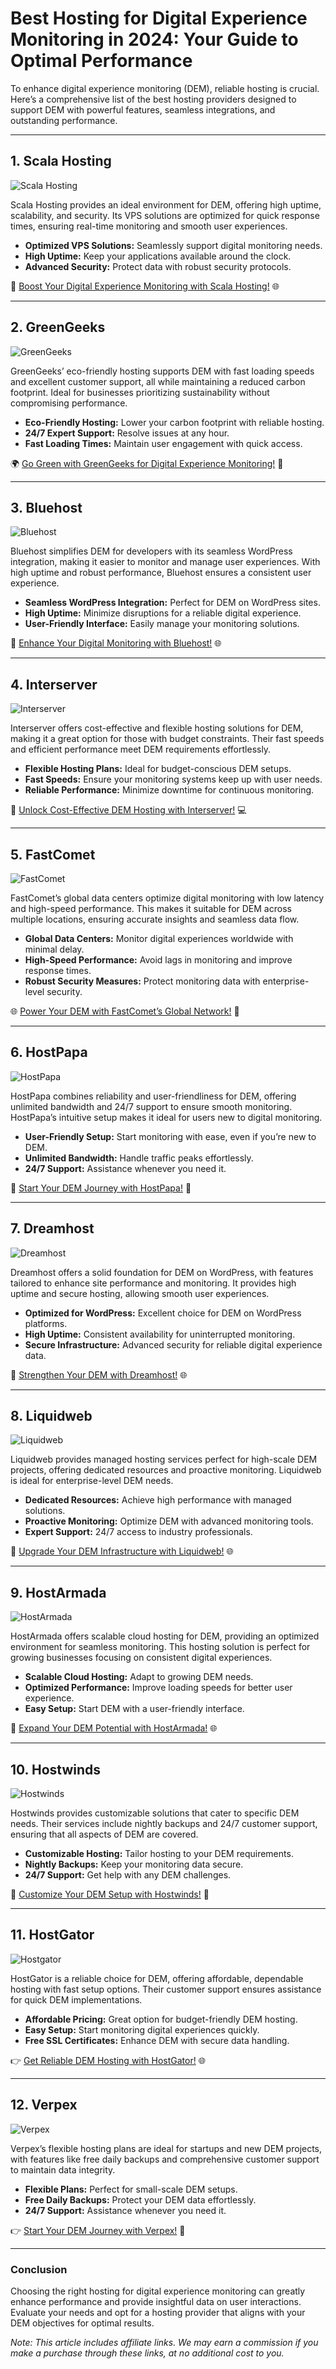 # Best Hosting for Digital Experience Monitoring in 2024: Your Guide to Optimal Performance

To enhance digital experience monitoring (DEM), reliable hosting is crucial. Here’s a comprehensive list of the best hosting providers designed to support DEM with powerful features, seamless integrations, and outstanding performance.

---

## 1. Scala Hosting

![Scala Hosting](https://i.imgur.com/uJ5JIK3.png "Scala Web Hosting")

Scala Hosting provides an ideal environment for DEM, offering high uptime, scalability, and security. Its VPS solutions are optimized for quick response times, ensuring real-time monitoring and smooth user experiences.

- **Optimized VPS Solutions:** Seamlessly support digital monitoring needs.
- **High Uptime:** Keep your applications available around the clock.
- **Advanced Security:** Protect data with robust security protocols.

🚀 [Boost Your Digital Experience Monitoring with Scala Hosting!](https://snipitx.com/scala-jy) 🌐

---

## 2. GreenGeeks

![GreenGeeks](https://i.imgur.com/eEwuntu.jpg "GreenGeeks Hosting")

GreenGeeks’ eco-friendly hosting supports DEM with fast loading speeds and excellent customer support, all while maintaining a reduced carbon footprint. Ideal for businesses prioritizing sustainability without compromising performance.

- **Eco-Friendly Hosting:** Lower your carbon footprint with reliable hosting.
- **24/7 Expert Support:** Resolve issues at any hour.
- **Fast Loading Times:** Maintain user engagement with quick access.

🌍 [Go Green with GreenGeeks for Digital Experience Monitoring!](https://snipitx.com/greengeeks-jy) 🌱

---

## 3. Bluehost

![Bluehost](https://i.imgur.com/PasFF9E.jpeg "Bluehost Hosting")

Bluehost simplifies DEM for developers with its seamless WordPress integration, making it easier to monitor and manage user experiences. With high uptime and robust performance, Bluehost ensures a consistent user experience.

- **Seamless WordPress Integration:** Perfect for DEM on WordPress sites.
- **High Uptime:** Minimize disruptions for a reliable digital experience.
- **User-Friendly Interface:** Easily manage your monitoring solutions.

🚀 [Enhance Your Digital Monitoring with Bluehost!](https://snipitx.com/bluehost-jy) 🌐

---

## 4. Interserver

![Interserver](https://i.imgur.com/OM5dOEW.jpeg "Interserver Hosting")

Interserver offers cost-effective and flexible hosting solutions for DEM, making it a great option for those with budget constraints. Their fast speeds and efficient performance meet DEM requirements effortlessly.

- **Flexible Hosting Plans:** Ideal for budget-conscious DEM setups.
- **Fast Speeds:** Ensure your monitoring systems keep up with user needs.
- **Reliable Performance:** Minimize downtime for continuous monitoring.

💸 [Unlock Cost-Effective DEM Hosting with Interserver!](https://snipitx.com/interserver-jy) 💻

---

## 5. FastComet

![FastComet](https://i.imgur.com/7qgXuWp.png "FastComet Hosting")

FastComet’s global data centers optimize digital monitoring with low latency and high-speed performance. This makes it suitable for DEM across multiple locations, ensuring accurate insights and seamless data flow.

- **Global Data Centers:** Monitor digital experiences worldwide with minimal delay.
- **High-Speed Performance:** Avoid lags in monitoring and improve response times.
- **Robust Security Measures:** Protect monitoring data with enterprise-level security.

🌐 [Power Your DEM with FastComet’s Global Network!](https://snipitx.com/fastcomet-jy) 🚀

---

## 6. HostPapa

![HostPapa](https://i.imgur.com/ouDTkvl.jpeg "HostPapa Hosting")

HostPapa combines reliability and user-friendliness for DEM, offering unlimited bandwidth and 24/7 support to ensure smooth monitoring. HostPapa’s intuitive setup makes it ideal for users new to digital monitoring.

- **User-Friendly Setup:** Start monitoring with ease, even if you’re new to DEM.
- **Unlimited Bandwidth:** Handle traffic peaks effortlessly.
- **24/7 Support:** Assistance whenever you need it.

🌈 [Start Your DEM Journey with HostPapa!](https://snipitx.com/hostpapa-jy) 🚀

---

## 7. Dreamhost

![Dreamhost](https://i.imgur.com/rXIg8ip.jpeg "Dreamhost Hosting")

Dreamhost offers a solid foundation for DEM on WordPress, with features tailored to enhance site performance and monitoring. It provides high uptime and secure hosting, allowing smooth user experiences.

- **Optimized for WordPress:** Excellent choice for DEM on WordPress platforms.
- **High Uptime:** Consistent availability for uninterrupted monitoring.
- **Secure Infrastructure:** Advanced security for reliable digital experience data.

🚀 [Strengthen Your DEM with Dreamhost!](https://snipitx.com/dreamhost-jy) 🌐

---

## 8. Liquidweb

![Liquidweb](https://i.imgur.com/4IvT9SC.jpeg "Liquidweb Hosting")

Liquidweb provides managed hosting services perfect for high-scale DEM projects, offering dedicated resources and proactive monitoring. Liquidweb is ideal for enterprise-level DEM needs.

- **Dedicated Resources:** Achieve high performance with managed solutions.
- **Proactive Monitoring:** Optimize DEM with advanced monitoring tools.
- **Expert Support:** 24/7 access to industry professionals.

🚀 [Upgrade Your DEM Infrastructure with Liquidweb!](https://snipitx.com/liquidweb-jy) 🌐

---

## 9. HostArmada

![HostArmada](https://i.imgur.com/KFbdf3o.jpeg "HostArmada Hosting")

HostArmada offers scalable cloud hosting for DEM, providing an optimized environment for seamless monitoring. This hosting solution is perfect for growing businesses focusing on consistent digital experiences.

- **Scalable Cloud Hosting:** Adapt to growing DEM needs.
- **Optimized Performance:** Improve loading speeds for better user experience.
- **Easy Setup:** Start DEM with a user-friendly interface.

🚀 [Expand Your DEM Potential with HostArmada!](https://snipitx.com/hostarmada-jy) 🌐

---

## 10. Hostwinds

![Hostwinds](https://i.imgur.com/53aSNXx.jpeg "Hostwinds Hosting")

Hostwinds provides customizable solutions that cater to specific DEM needs. Their services include nightly backups and 24/7 customer support, ensuring that all aspects of DEM are covered.

- **Customizable Hosting:** Tailor hosting to your DEM requirements.
- **Nightly Backups:** Keep your monitoring data secure.
- **24/7 Support:** Get help with any DEM challenges.

🌟 [Customize Your DEM Setup with Hostwinds!](https://snipitx.com/hostwinds-jy) 🚀

---

## 11. HostGator

![Hostgator](https://i.imgur.com/BcVkH57.jpeg "Hostgator Hosting")

HostGator is a reliable choice for DEM, offering affordable, dependable hosting with fast setup options. Their customer support ensures assistance for quick DEM implementations.

- **Affordable Pricing:** Great option for budget-friendly DEM hosting.
- **Easy Setup:** Start monitoring digital experiences quickly.
- **Free SSL Certificates:** Enhance DEM with secure data handling.

👉 [Get Reliable DEM Hosting with HostGator!](https://snipitx.com/hostgator-jy) 🌐

---

## 12. Verpex

![Verpex](https://i.imgur.com/6x5LhiS.jpeg "Verpex Hosting")

Verpex’s flexible hosting plans are ideal for startups and new DEM projects, with features like free daily backups and comprehensive customer support to maintain data integrity.

- **Flexible Plans:** Perfect for small-scale DEM setups.
- **Free Daily Backups:** Protect your DEM data effortlessly.
- **24/7 Support:** Assistance whenever you need it.

👉 [Start Your DEM Journey with Verpex!](https://snipitx.com/verpex-jy) 🚀

---

### Conclusion

Choosing the right hosting for digital experience monitoring can greatly enhance performance and provide insightful data on user interactions. Evaluate your needs and opt for a hosting provider that aligns with your DEM objectives for optimal results.

*Note: This article includes affiliate links. We may earn a commission if you make a purchase through these links, at no additional cost to you.*
